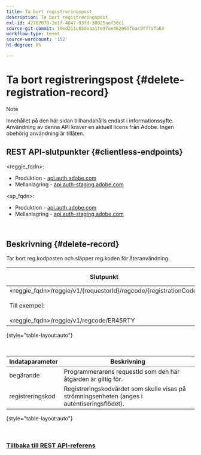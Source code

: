 ```yaml
---
title: Ta bort registreringspost
description: Ta bort registreringspost
exl-id: 42707070-2e1f-4847-93fd-30025aef56c1
source-git-commit: 19ed211c65deaa1fe97ae462065feac9f77afa64
workflow-type: tm+mt
source-wordcount: '152'
ht-degree: 0%

---
```


# Ta bort registreringspost {#delete-registration-record}

>[!NOTE]
>
>Innehållet på den här sidan tillhandahålls endast i informationssyfte. Användning av denna API kräver en aktuell licens från Adobe. Ingen obehörig användning är tillåten.

## REST API-slutpunkter {#clientless-endpoints}

&lt;reggie_fqdn>:

* Produktion - [api.auth.adobe.com](http://api.auth.adobe.com/)
* Mellanlagring - [api.auth-staging.adobe.com](http://api.auth-staging.adobe.com/)

&lt;sp_fqdn>:

* Produktion - [api.auth.adobe.com](http://api.auth.adobe.com/)
* Mellanlagring - [api.auth-staging.adobe.com](http://api.auth-staging.adobe.com/)

</br>


## Beskrivning {#delete-record}

Tar bort reg.kodposten och släpper reg.koden för återanvändning.

| Slutpunkt | Anropat  </br>Av | Indata   </br>Parametrar | HTTP  </br>Metod | Svar | HTTP  </br>Svar |
| --- | --- | --- | --- | --- | --- |
| &lt;reggie_fqdn>/reggie/v1/{requestorId}/regcode/{registrationCode}</br></br>Till exempel:</br></br>&lt;reggie_fqdn>/reggie/v1/regcode/ER45RTY | Strömmande app</br></br>eller</br></br>Programmerartjänst | 1. Begärande-ID  </br>    (Bankomponent)</br>2.  Registreringskod  </br>    (Bankomponent) | DELETE | Ingen | 204 |

{style="table-layout:auto"}

</br>

| Indataparameter | Beskrivning |
| --- | --- |
| begärande | Programmerarens requestId som den här åtgärden är giltig för. |
| registreringskod | Registreringskodvärdet som skulle visas på strömningsenheten (anges i autentiseringsflödet). |

{style="table-layout:auto"}

</br>

### [Tillbaka till REST API-referens](/help/authentication/rest-api-reference.md)
